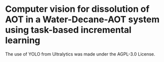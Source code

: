 # Computer vision for dissolution of AOT in a Water-Decane-AOT system using task-based incremental learning







The use of YOLO from Ultralytics was made under the AGPL-3.0 License.
